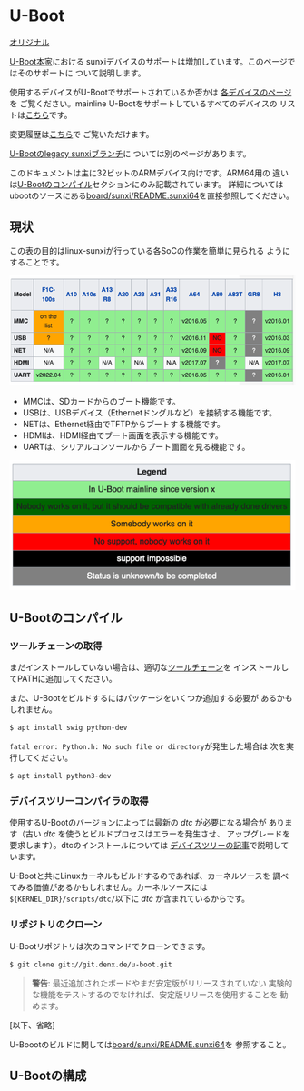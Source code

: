 # U-Boot

[オリジナル](https://linux-sunxi.org/U-Boot#Compile_U-Boot)

[U-Boot本家](http://www.denx.de/wiki/U-Boot)における
sunxiデバイスのサポートは増加しています。このページではそのサポートに
ついて説明します。

使用するデバイスがU-Bootでサポートされているか否かは
[各デバイスのページ](https://linux-sunxi.org/Category:Devices)を
ご覧ください。mainline U-Bootをサポートしているすべてのデバイスの
リストは[こちら](https://linux-sunxi.org/Category:Mainline_U-Boot)です。

変更履歴は[こちら](https://linux-sunxi.org/U-Boot/Changelog)で
ご覧いただけます。

[U-Bootのlegacy sunxiブランチ](https://linux-sunxi.org/U-Boot/Legacy_U-Boot)に
ついては別のページがあります。

このドキュメントは主に32ビットのARMデバイス向けです。ARM64用の
違いは[U-Bootのコンパイル](https://linux-sunxi.org/U-Boot#Compile_U-Boot)セクションにのみ記載されています。
詳細についてはubootのソースにある[board/sunxi/README.sunxi64](../others/README.sunxi64_uboot.md)を直接参照してください。

## 現状

この表の目的はlinux-sunxiが行っている各SoCの作業を簡単に見られる
ようにすることです。

![現状](fig/status_matrix.png)

- MMCは、SDカードからのブート機能です。
- USBは、USBデバイス（Ethernetドングルなど）を接続する機能です。
- NETは、Ethernet経由でTFTPからブートする機能です。
- HDMIは、HDMI経由でブート画面を表示する機能です。
- UARTは、シリアルコンソールからブート画面を見る機能です。

![凡例](fig/legend.png)

## U-Bootのコンパイル

###  ツールチェーンの取得

まだインストールしていない場合は、適切な[ツールチェーン](https://linux-sunxi.org/Toolchain)を
インストールしてPATHに追加してください。

また、U-Bootをビルドするにはパッケージをいくつか追加する必要が
あるかもしれません。

```bash
$ apt install swig python-dev
```

`fatal error: Python.h: No such file or directory`が発生した場合は
次を実行してください。

```bash
$ apt install python3-dev
```

### デバイスツリーコンパイラの取得

使用するU-Bootのバージョンによっては最新の _dtc_ が必要になる場合が
あります（古い _dtc_ を使うとビルドプロセスはエラーを発生させ、
アップグレードを要求します）。dtcのインストールについては
[デバイスツリーの記事](https://linux-sunxi.org/Device_Tree#Get_the_Device-tree_Compiler)で説明しています。

U-Bootと共にLinuxカーネルもビルドするのであれば、カーネルソースを
調べてみる価値があるかもしれません。カーネルソースには`${KERNEL_DIR}/scripts/dtc/`以下に _dtc_ が含まれているからです。

### リポジトリのクローン

U-Bootリポジトリは次のコマンドでクローンできます。

```bash
$ git clone git://git.denx.de/u-boot.git
```

> **警告**: 最近追加されたボードやまだ安定版がリリースされていない
> 実験的な機能をテストするのでなければ、安定版リリースを使用することを
> 勧めます。

[以下、省略]

U-Boootのビルドに関しては[board/sunxi/README.sunxi64](../others/README.sunxi64_uboot.md)を
参照すること。

## U-Bootの構成
